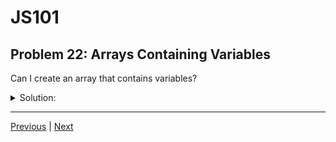 # JS101
## Problem 22: Arrays Containing Variables

Can I create an array that contains variables?

<details>
<summary>Solution:</summary>

No, arrays contain values, not variables. When you use a variable name in an array literal, the array stores the value that the variable references, not the variable itself:

```js
let num = 5;
let arr = [num, 10, 15];

console.log(arr);  // [5, 10, 15]

num = 100;
console.log(arr);  // [5, 10, 15] (unchanged)
```

The array element `arr[0]` holds the value `5`, not a reference to the variable `num`. Changing `num` doesn't affect the array.

For objects, the array stores a reference to the object, not the variable:

```js
let obj = { a: 1 };
let arr = [obj];

obj.a = 2;
console.log(arr[0]);  // { a: 2 } (the object was mutated)

obj = { a: 3 };
console.log(arr[0]);  // { a: 2 } (reassigning obj doesn't affect the array)
```

</details>

---

[Previous](021.md) | [Next](023.md)

